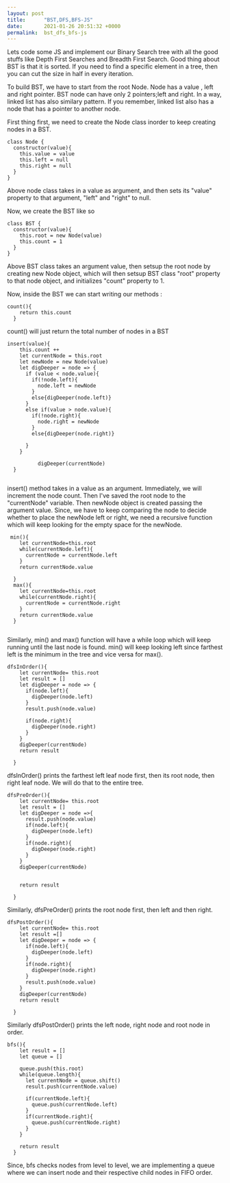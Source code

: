 ```yaml
---
layout: post
title:      "BST,DFS,BFS-JS"
date:       2021-01-26 20:51:32 +0000
permalink:  bst_dfs_bfs-js
---
```



Lets code some JS and implement our Binary Search tree with all the good stuffs like Depth First Searches and Breadth First Search. Good thing about BST is that it is sorted. If you need to find a specific element in a tree, then you can cut the size in half in every iteration. 

To build BST, we have to start from the root Node. Node has a value , left and right pointer. BST node can have only 2 pointers;left and right. In a way, linked list has also similary pattern. If you remember, linked list also has a node that has a pointer to another node.

First thing first, we need to create the Node class inorder to keep creating nodes in a BST. 

```
class Node {
  constructor(value){
    this.value = value 
    this.left = null
    this.right = null
  }
}
```

Above node class takes in a value as argument, and then sets its "value" property to that argument, "left" and "right" to null.


Now, we create the BST like so 
```
class BST {
  constructor(value){
    this.root = new Node(value)
    this.count = 1
  }
}
```

Above BST class takes an argument value, then setsup the root node by creating new Node object, which will then setsup BST class "root" property to that node object, and initializes "count" property to 1. 


Now, inside the BST we can start writing our methods : 

```
count(){
    return this.count
  }
```

count() will just return the total number of nodes in a BST

```
insert(value){
    this.count ++
    let currentNode = this.root
    let newNode = new Node(value)
    let digDeeper = node => {
      if (value < node.value){
        if(!node.left){
          node.left = newNode
        }
        else{digDeeper(node.left)}
      }
      else if(value > node.value){
        if(!node.right){
          node.right = newNode
        }
        else{digDeeper(node.right)}

      }
    }
		
		  digDeeper(currentNode)
  }		
		
```

insert() method takes in a value as an argument. Immediately, we will increment the node count. Then I've saved the root node to the "currentNode" variable. Then newNode object is created passing the argument value. Since, we have to keep comparing the node to decide whether to place the newNode left or right, we need a recursive function which will keep looking for the empty space for the newNode.

```
 min(){
    let currentNode=this.root
    while(currentNode.left){
      currentNode = currentNode.left
    }
    return currentNode.value

  }
  max(){
    let currentNode=this.root
    while(currentNode.right){
      currentNode = currentNode.right
    }
    return currentNode.value
  }
	
```

Similarly, min() and max() function will have a while loop which will keep running until the last node is found. min() will keep looking left since farthest left is the minimum in the tree and vice versa for max().

```
dfsInOrder(){
    let currentNode= this.root
    let result = []
    let digDeeper = node => {
      if(node.left){
        digDeeper(node.left)
      }
      result.push(node.value)

      if(node.right){
        digDeeper(node.right)
      }
    }
    digDeeper(currentNode)
    return result

  }

```

dfsInOrder() prints the farthest left leaf node first, then its root node, then right leaf node. We will do that to the entire tree.

```
dfsPreOrder(){
    let currentNode= this.root
    let result = []
    let digDeeper = node =>{
      result.push(node.value)
      if(node.left){
        digDeeper(node.left)
      }
      if(node.right){
        digDeeper(node.right)
      }
    }
    digDeeper(currentNode)


    return result

  }
```

Similarly, dfsPreOrder() prints the root node first, then left and then right.

```
dfsPostOrder(){
    let currentNode= this.root
    let result =[]
    let digDeeper = node => {
      if(node.left){
        digDeeper(node.left)
      }
      if(node.right){
        digDeeper(node.right)
      }
      result.push(node.value)
    }
    digDeeper(currentNode)
    return result

  }
```

Similarly dfsPostOrder() prints the left node, right node and root node in order.


```
bfs(){
    let result = []
    let queue = []
    
    queue.push(this.root)
    while(queue.length){
      let currentNode = queue.shift()
      result.push(currentNode.value)
      
      if(currentNode.left){
        queue.push(currentNode.left)
      }
      if(currentNode.right){
        queue.push(currentNode.right)
      }
    }

    return result
  }
```

Since, bfs checks nodes from level to level, we are implementing a queue where we can insert node and their respective child nodes in FIFO order.
